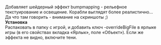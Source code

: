 Добавляет шейдерный эффект bumpmapping - рельефное текстуирование и освещение. Корабли выглядят более реалистично... Да что там говорить - внимание на скриншоты ;)  
**Установка**  
Распаковать в папку с игрой, и добавить ключ -overrideBigFile в ярлыке игры (в его свойствах вкладка «Ярлык», поле «Объект»). Если же эффекта не видно, включите тени.